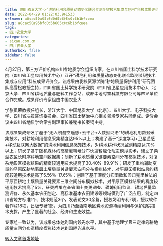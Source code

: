 ```yaml
---
title: 四川农业大学->“耕地利用和质量动态变化联合监测关键技术集成与应用”科技成果评价会召开 | sicau.com.cn
date: 2022-04-29 01:22:03.961533
urlname: a8cac50a95bfd0d5b605c0c6b1bfceea
slug: a8cac50a95bfd0d5b605c0c6b1bfceea
tags: 
- 四川农业大学
categories:
- sicau.com.cn
- 四川农业大学
authorbox: false
sidebar: false
---
```

4月27日，第三方评价机构四川省地质学会组织专家，在四川省国土科学技术研究院（四川省卫星应用技术中心）召开“耕地利用和质量动态变化联合监测关键技术集成与应用”科技成果评价会。该成果由我校资源学院“耕地质量保护利用”研究团队高雪松教授主持，四川省国土科学技术研究院（四川省卫星应用技术中心）、北京大学、四川省耕地质量与肥料工作总站，成都中地时空科技有限公司等四家单位合作完成。成果评价专家组由中国农业大
<!--more-->
学张凤荣教授任组长，浙江大学、中国地质大学（北京）、四川大学、电子科技大学、四川省决策咨询委员会、四川省国土整治中心相关领域专家共同组成。评价会议由四川省地质学会常务副理事长兼秘书长秦钢主持。

该成果集成研发了基于“无人机航空遥感+云平台+大数据网络”的耕地利用数据采集技术，对耕地利用信息采集精度达95%以上；构建了基于“深度学习+卫星遥感+移动互联网大数据”的耕地利用信息感知技术，对耕地耕作状况监测精度达70%以上；研发了基于随机森林的高精度耕地分布快速智能化动态模拟技术，建立了典型农区长时序耕地空间数据集；创新了耕地质量关键要素空间分布模拟技术，对复杂地形区模拟结果的精度较通用技术提高了30.40%-89.91%；研发了重构辅助变量的平原区耕地表层土壤质量关键要素空间分布模拟技术，对平原区模拟结果的精度较通用技术提高了5.56%-17.65%；创建了基于深度分布函数和回归克里格法的平原区耕地土壤质量关键要素三维空间分布模拟技术，对平原区模拟结果的精度较通用技术提高了5%。研究成果在全省国土变更调查、耕地利用监测、耕地质量监测评价、永久基本农田划定、高标准基本农田建设等领域得到了广泛应用，制定四川省地方标准1个、技术规范3个，发表论文30余篇，授权发明专利2项，授权软件著作权18项，出版专著1部，为四川乃至西南地区耕地资源持续利用与保护提供技术支撑，产生了显著的社会、经济和生态效益。

专家组一致认为，该成果总体达到国内领先水平，其中基于地理学第三定律的耕地质量空间分布高精度模拟技术达到国际先进水平。



[转入文章首发地址](https://news.sicau.edu.cn/info/1078/67567.htm)